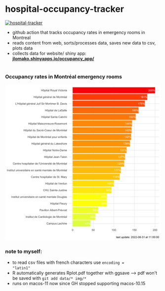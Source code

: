 # hospital-occupancy-tracker
[![hospital-tracker](https://github.com/jlomako/hospital-occupancy-tracker/actions/workflows/main.yml/badge.svg)](https://github.com/jlomako/hospital-occupancy-tracker/actions/workflows/main.yml)

* github action that tracks occupancy rates in emergency rooms in Montreal
* reads content from web, sorts/processes data, saves new data to csv, plots data
* collects data for website/ shiny app: <a href = "https://jlomako.shinyapps.io/occupancy_app/"><b>
jlomako.shinyapps.io/occupancy_app/</b></a>
<br><br>
 
### Occupancy rates in Montréal emergency rooms
<img src = "img/today.png" width=560>

### note to myself:
* to read csv files with french characters use <code>encoding = "latin1"</code>
* R automatically generates Rplot.pdf together with ggsave --> pdf won't be saved with <code>git add data/* img/*</code>
* runs on macos-11 now since GH stopped supporting macos-10.15
